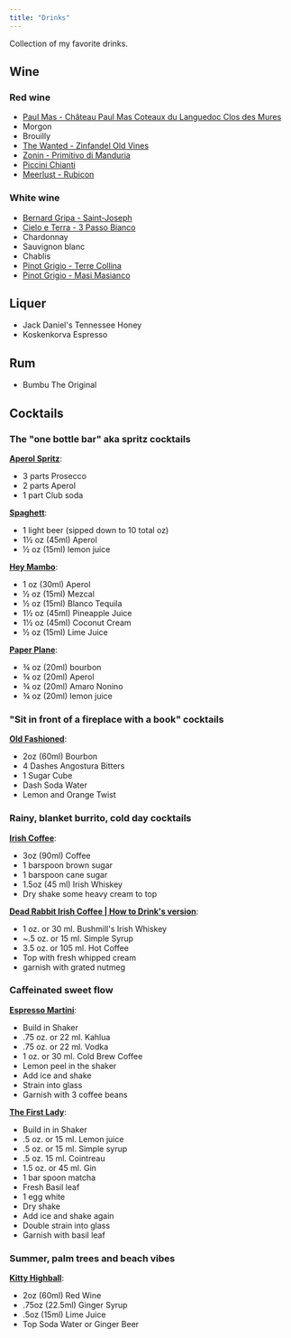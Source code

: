 ```yaml
---
title: "Drinks"
---
```


Collection of my favorite drinks.

## Wine

### Red wine

- [Paul Mas - Château Paul Mas Coteaux du Languedoc Clos des Mures](https://www.vivino.com/paul-mas-chateau-paul-mas-coteaux-du-languedoc-clos-des-mures/w/1216807)
- Morgon
- Brouilly
- [The Wanted - Zinfandel Old Vines](https://www.vivino.com/the-wanted-zinfandel-old-vines/w/1567077)
- [Zonin - Primitivo di Manduria](https://www.vivino.com/it-zonin-primitivo-di-manduria-primitivo-di-manduria-red-wine-v/w/11088417)
- [Piccini Chianti](https://www.vivino.com/piccini-chianti/w/1598405)
- [Meerlust - Rubicon](https://www.vivino.com/meerlust-estate-rubicon/w/19304)

### White wine

- [Bernard Gripa - Saint-Joseph](https://www.vivino.com/bernard-gripa-saint-joseph-blanc/w/1108993)
- [Cielo e Terra - 3 Passo Bianco](https://www.vivino.com/it-cielo-e-terra-three-passo-bianco/w/7247915)
- Chardonnay
- Sauvignon blanc
- Chablis
- [Pinot Grigio - Terre Collina](https://www.vivino.com/terre-collina-pinot-grigio/w/10694948)
- [Pinot Grigio - Masi Masianco](https://www.vivino.com/it-masi-masianco/w/21950)

## Liquer

- Jack Daniel's Tennessee Honey
- Koskenkorva Espresso

## Rum

- Bumbu The Original

## Cocktails

### The "one bottle bar" aka spritz cocktails

**[Aperol Spritz](https://youtu.be/DbTVEOzs3VE)**:

- 3 parts Prosecco
- 2 parts Aperol
- 1 part Club soda

**[Spaghett](https://youtu.be/DbTVEOzs3VE)**:

- 1 light beer (sipped down to 10 total oz)
- 1½ oz (45ml) Aperol
- ½ oz (15ml) lemon juice

**[Hey Mambo](https://youtu.be/DbTVEOzs3VE)**:

- 1 oz (30ml) Aperol
- ½ oz (15ml) Mezcal
- ½ oz (15ml) Blanco Tequila
- 1½ oz (45ml) Pineapple Juice
- 1½ oz (45ml) Coconut Cream
- ½ oz (15ml) Lime Juice

**[Paper Plane](https://youtu.be/DbTVEOzs3VE)**:

- ¾ oz (20ml) bourbon
- ¾ oz (20ml) Aperol
- ¾ oz (20ml) Amaro Nonino
- ¾ oz (20ml) lemon juice

### "Sit in front of a fireplace with a book" cocktails

**[Old Fashioned](https://youtu.be/ZSBnCOGj2t4)**:

- 2oz (60ml) Bourbon
- 4 Dashes Angostura Bitters
- 1 Sugar Cube
- Dash Soda Water
- Lemon and Orange Twist

### Rainy, blanket burrito, cold day cocktails

**[Irish Coffee](https://youtu.be/P3O4fKDJjEE)**:

- 3oz (90ml) Coffee
- 1 barspoon brown sugar
- 1 barspoon cane sugar
- 1.5oz (45 ml) Irish Whiskey
- Dry shake some heavy cream to top

**[Dead Rabbit Irish Coffee | How to Drink's version](https://www.youtube.com/watch?v=bEHBKSHCTu4)**:

- 1 oz. or 30 ml. Bushmill's Irish Whiskey
- ~.5 oz. or 15 ml. Simple Syrup
- 3.5 oz. or 105 ml. Hot Coffee
- Top with fresh whipped cream
- garnish with grated nutmeg

### Caffeinated sweet flow

**[Espresso Martini](https://www.youtube.com/watch?v=chC-4DxroMo)**:

- Build in Shaker
- .75 oz. or 22 ml. Kahlua
- .75 oz. or 22 ml. Vodka
- 1 oz. or 30 ml. Cold Brew Coffee
- Lemon peel in the shaker
- Add ice and shake
- Strain into glass
- Garnish with 3 coffee beans

**[The First Lady](https://www.youtube.com/watch?v=chC-4DxroMo)**:

- Build in in Shaker
- .5 oz. or 15 ml. Lemon juice
- .5 oz. or 15 ml. Simple syrup
- .5 oz. 15 ml. Cointreau
- 1.5 oz. or 45 ml. Gin
- 1 bar spoon matcha
- Fresh Basil leaf
- 1 egg white
- Dry shake
- Add ice and shake again
- Double strain into glass
- Garnish with basil leaf

### Summer, palm trees and beach vibes

**[Kitty Highball](https://youtu.be/0HGtsSff7LI)**:

- 2oz (60ml) Red Wine
- .75oz (22.5ml) Ginger Syrup
- .5oz (15ml) Lime Juice
- Top Soda Water or Ginger Beer
